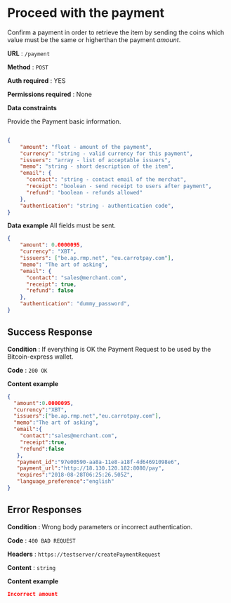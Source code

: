 # Proceed with the payment

Confirm a payment in order to retrieve the item by sending the coins which value must be the same or higherthan the payment *amount*.

**URL** : `/payment`

**Method** : `POST`

**Auth required** : YES

**Permissions required** : None

**Data constraints**

Provide the Payment basic information.

```json

{
    "amount": "float - amount of the payment",
    "currency": "string - valid currency for this payment",
    "issuers": "array - list of acceptable issuers",
    "memo": "string - short description of the item",
    "email": {
      "contact": "string - contact email of the merchat",
      "receipt": "boolean - send receipt to users after payment",
      "refund": "boolean - refunds allowed"
    },
    "authentication": "string - authentication code",
}
```

**Data example** All fields must be sent.

```json
{
    "amount": 0.0000095,
    "currency": "XBT",
    "issuers": ["be.ap.rmp.net", "eu.carrotpay.com"],
    "memo": "The art of asking",
    "email": {
      "contact": "sales@merchant.com",
      "receipt": true,
      "refund": false
    },
    "authentication": "dummy_password",
}
```

## Success Response

**Condition** : If everything is OK the Payment Request to be used by the Bitcoin-express wallet.

**Code** : `200 OK`

**Content example**

```json
{
  "amount":0.0000095,
  "currency":"XBT",
  "issuers":["be.ap.rmp.net","eu.carrotpay.com"],
  "memo":"The art of asking",
  "email":{
    "contact":"sales@merchant.com",
    "receipt":true,
    "refund":false
   },
   "payment_id":"97e00590-aa8a-11e8-a18f-4d64691098e6",
   "payment_url":"http://18.130.120.182:8080/pay",
   "expires":"2018-08-28T06:25:26.505Z",
   "language_preference":"english"
}
```

## Error Responses

**Condition** : Wrong body parameters or incorrect authentication.

**Code** : `400 BAD REQUEST`

**Headers** : `https://testserver/createPaymentRequest`

**Content** : `string`

**Content example**

```json
Incorrect amount
```
